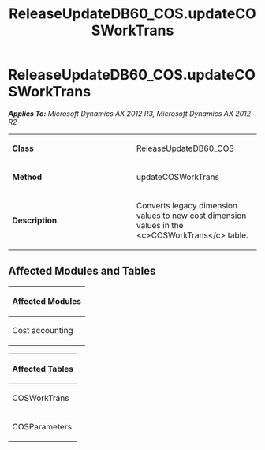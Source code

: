 ﻿---
title: ReleaseUpdateDB60_COS.updateCOSWorkTrans
TOCTitle: ReleaseUpdateDB60_COS.updateCOSWorkTrans
ms:assetid: 243b86d4-5b29-451e-6fd8-88e2359cbd53
ms:mtpsurl: https://msdn.microsoft.com/en-us/library/JJ684987(v=AX.60)
ms:contentKeyID: 49707189
ms.date: 05/18/2015
mtps_version: v=AX.60
---

# ReleaseUpdateDB60\_COS.updateCOSWorkTrans 


_**Applies To:** Microsoft Dynamics AX 2012 R3, Microsoft Dynamics AX 2012 R2_

<table>
<colgroup>
<col style="width: 50%" />
<col style="width: 50%" />
</colgroup>
<tbody>
<tr class="odd">
<td><p><strong>Class</strong></p></td>
<td><p>ReleaseUpdateDB60_COS</p></td>
</tr>
<tr class="even">
<td><p><strong>Method</strong></p></td>
<td><p>updateCOSWorkTrans</p></td>
</tr>
<tr class="odd">
<td><p><strong>Description</strong></p></td>
<td><p>Converts legacy dimension values to new cost dimension values in the &lt;c&gt;COSWorkTrans&lt;/c&gt; table.</p></td>
</tr>
</tbody>
</table>


## Affected Modules and Tables

<table>
<colgroup>
<col style="width: 100%" />
</colgroup>
<thead>
<tr class="header">
<th><p>Affected Modules</p></th>
</tr>
</thead>
<tbody>
<tr class="odd">
<td><p>Cost accounting</p></td>
</tr>
</tbody>
</table>


<table>
<colgroup>
<col style="width: 100%" />
</colgroup>
<thead>
<tr class="header">
<th><p>Affected Tables</p></th>
</tr>
</thead>
<tbody>
<tr class="odd">
<td><p>COSWorkTrans</p></td>
</tr>
<tr class="even">
<td><p>COSParameters</p></td>
</tr>
</tbody>
</table>

  


